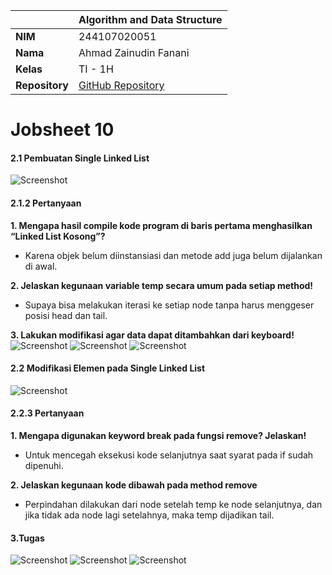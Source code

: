 |  | Algorithm and Data Structure |
|--|--|
| **NIM** |  244107020051 |
| **Nama** |  Ahmad Zainudin Fanani |
| **Kelas** | TI - 1H |
| **Repository** | [GitHub Repository](https://github.com/Ahmad-Zainudin-Fanani/ALSD_1)

# Jobsheet 10
#### 2.1 Pembuatan Single Linked List
![Screenshot](img/1.png)

#### 2.1.2 Pertanyaan

**1. Mengapa hasil compile kode program di baris pertama menghasilkan “Linked List Kosong”?**
- Karena objek belum diinstansiasi dan metode add juga belum dijalankan di awal.

**2. Jelaskan kegunaan variable temp secara umum pada setiap method!**
- Supaya bisa melakukan iterasi ke setiap node tanpa harus menggeser posisi head dan tail.

**3. Lakukan modifikasi agar data dapat ditambahkan dari keyboard!**
![Screenshot](img/2.png)
![Screenshot](img/3.png)
![Screenshot](img/4.png)


#### 2.2 Modifikasi Elemen pada Single Linked List 

![Screenshot](img/5.png)

#### 2.2.3 Pertanyaan

**1. Mengapa digunakan keyword break pada fungsi remove? Jelaskan!**
- Untuk mencegah eksekusi kode selanjutnya saat syarat pada if sudah dipenuhi.

**2. Jelaskan kegunaan kode dibawah pada method remove**
- Perpindahan dilakukan dari node setelah temp ke node selanjutnya, dan jika tidak ada node lagi setelahnya, maka temp dijadikan tail.

#### 3.Tugas

![Screenshot](img/6.png)
![Screenshot](img/7.png)
![Screenshot](img/8.png)
